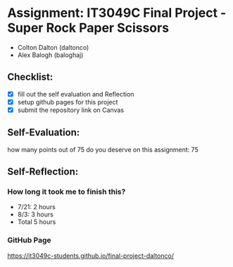 # Assignment: IT3049C Final Project - Super Rock Paper Scissors

- Colton Dalton (daltonco)
- Alex Balogh (baloghaj)

## Checklist:
- [x] fill out the self evaluation and Reflection
- [x] setup github pages for this project
- [x] submit the repository link on Canvas

## Self-Evaluation:

how many points out of 75 do you deserve on this assignment: 75

## Self-Reflection:

### How long it took me to finish this?
- 7/21: 2 hours
- 8/3: 3 hours
- Total 5 hours
### GitHub Page
https://it3049c-students.github.io/final-project-daltonco/
